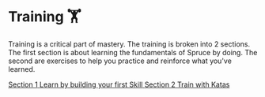 # Training 🏋️

Training is a critical part of mastery. The training is broken into 2 sections. The first section is about learning the fundamentals of Spruce by doing. The second are exercises to help you practice and reinforce what you've learned.


<div class="guide-sections">
    <a href="learn/" class="section-link">
        <span class="section-number">Section 1</span>
        <span class="section-title">Learn by building your first Skill</span>
    </a>
    <a href="train/" class="section-link">
        <span class="section-number">Section 2</span>
        <span class="section-title">Train with Katas</span>
    </a>
</div>
